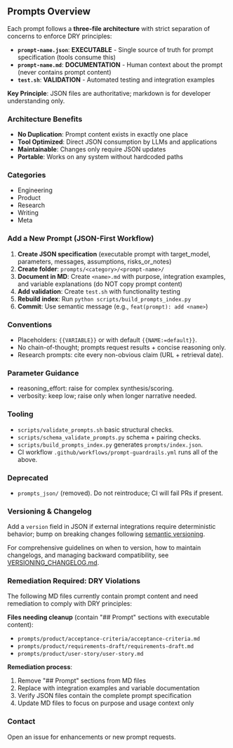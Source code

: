 ## Prompts Overview

Each prompt follows a **three-file architecture** with strict separation of concerns to enforce DRY principles:

- **`prompt-name.json`**: **EXECUTABLE** - Single source of truth for prompt specification (tools consume this)
- **`prompt-name.md`**: **DOCUMENTATION** - Human context about the prompt (never contains prompt content)  
- **`test.sh`**: **VALIDATION** - Automated testing and integration examples

**Key Principle**: JSON files are authoritative; markdown is for developer understanding only.

### Architecture Benefits
- **No Duplication**: Prompt content exists in exactly one place
- **Tool Optimized**: Direct JSON consumption by LLMs and applications
- **Maintainable**: Changes only require JSON updates
- **Portable**: Works on any system without hardcoded paths

### Categories
- Engineering
- Product
- Research
- Writing
- Meta

### Add a New Prompt (JSON-First Workflow)
1. **Create JSON specification** (executable prompt with target_model, parameters, messages, assumptions, risks_or_notes)
2. **Create folder**: `prompts/<category>/<prompt-name>/` 
3. **Document in MD**: Create `<name>.md` with purpose, integration examples, and variable explanations (do NOT copy prompt content)
4. **Add validation**: Create `test.sh` with functionality testing
5. **Rebuild index**: Run `python scripts/build_prompts_index.py`
6. **Commit**: Use semantic message (e.g., `feat(prompt): add <name>`)

### Conventions
- Placeholders: `{{VARIABLE}}` or with default `{{NAME:=default}}`.
- No chain-of-thought; prompts request results + concise reasoning only.
- Research prompts: cite every non-obvious claim (URL + retrieval date).

### Parameter Guidance
- reasoning_effort: raise for complex synthesis/scoring.
- verbosity: keep low; raise only when longer narrative needed.

### Tooling
- `scripts/validate_prompts.sh` basic structural checks.
- `scripts/schema_validate_prompts.py` schema + pairing checks.
- `scripts/build_prompts_index.py` generates `prompts/index.json`.
- CI workflow `.github/workflows/prompt-guardrails.yml` runs all of the above.

### Deprecated
- `prompts_json/` (removed). Do not reintroduce; CI will fail PRs if present.

### Versioning & Changelog
Add a `version` field in JSON if external integrations require deterministic behavior; bump on breaking changes following [semantic versioning](VERSIONING_CHANGELOG.md).

For comprehensive guidelines on when to version, how to maintain changelogs, and managing backward compatibility, see [VERSIONING_CHANGELOG.md](VERSIONING_CHANGELOG.md).

### Remediation Required: DRY Violations

The following MD files currently contain prompt content and need remediation to comply with DRY principles:

**Files needing cleanup** (contain "## Prompt" sections with executable content):
- `prompts/product/acceptance-criteria/acceptance-criteria.md`
- `prompts/product/requirements-draft/requirements-draft.md`  
- `prompts/product/user-story/user-story.md`

**Remediation process**:
1. Remove "## Prompt" sections from MD files
2. Replace with integration examples and variable documentation
3. Verify JSON files contain the complete prompt specification
4. Update MD files to focus on purpose and usage context only

### Contact
Open an issue for enhancements or new prompt requests.
